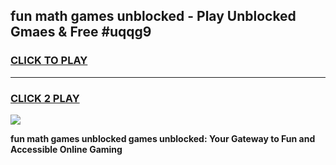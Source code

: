 
## fun math games unblocked - Play Unblocked Gmaes & Free #uqqg9
<h3>
<a href="https://news.freeplayer.one?title=fun_math_games_unblocked&ref=26F">CLICK TO PLAY</a></h3>
<hr>

<h3>
<a href="https://news.freeplayer.one?title=fun_math_games_unblocked&ref=26F">CLICK 2 PLAY</a>
  
</h3>

<a href="https://news.freeplayer.one?title=fun_math_games_unblocked&ref=26F/"><img src="https://clearcache.store/games.png"></a>


**fun math games unblocked games unblocked: Your Gateway to Fun and Accessible Online Gaming**
